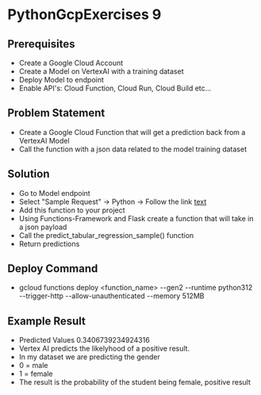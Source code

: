 # PythonGcpExercises 9

## Prerequisites
- Create a Google Cloud Account
- Create a Model on VertexAI with a training dataset
- Deploy Model to endpoint
- Enable API's: Cloud Function, Cloud Run, Cloud Build etc...

## Problem Statement
- Create a Google Cloud Function that will get a prediction back from a VertexAI Model 
- Call the function with a json data related to the model training dataset

## Solution
- Go to Model endpoint 
- Select "Sample Request" -> Python -> Follow the link [text](https://github.com/googleapis/python-aiplatform/blob/main/samples/snippets/prediction_service/predict_tabular_regression_sample.py)
- Add this function to your project
- Using Functions-Framework and Flask create a function that will take in a json payload
- Call the predict_tabular_regression_sample() function
- Return predictions

## Deploy Command
- gcloud functions deploy <function_name> --gen2 --runtime python312 --trigger-http --allow-unauthenticated --memory 512MB

## Example Result
- Predicted Values 0.3406739234924316
- Vertex AI predicts the likelyhood of a positive result.
- In my dataset we are predicting the gender
- 0 = male
- 1 = female
- The result is the probability of the student being female, positive result